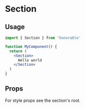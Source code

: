 # Section

## Usage

```jsx
import { Section } from 'honorable'

function MyComponent() {
  return (
    <Section>
      Hello world
    </Section>
  )
}
```

## Props

For style props see the section's root.
